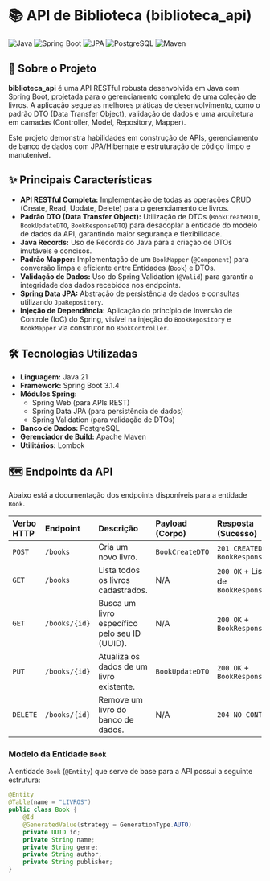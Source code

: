 # 📚 API de Biblioteca (biblioteca_api)

![Java](https://img.shields.io/badge/Java-21-blue?style=for-the-badge&logo=java&logoColor=white)
![Spring Boot](https://img.shields.io/badge/Spring_Boot-3.1.4-darkgreen?style=for-the-badge&logo=spring&logoColor=white)
![JPA](https://img.shields.io/badge/Spring_Data_JPA-Gray?style=for-the-badge&logo=spring&logoColor=white)
![PostgreSQL](https://img.shields.io/badge/PostgreSQL-316192?style=for-the-badge&logo=postgresql&logoColor=white)
![Maven](https://img.shields.io/badge/Maven-red?style=for-the-badge&logo=apache-maven&logoColor=white)

## 🎯 Sobre o Projeto

**biblioteca_api** é uma API RESTful robusta desenvolvida em Java com Spring Boot, projetada para o gerenciamento completo de uma coleção de livros. A aplicação segue as melhores práticas de desenvolvimento, como o padrão DTO (Data Transfer Object), validação de dados e uma arquitetura em camadas (Controller, Model, Repository, Mapper).

Este projeto demonstra habilidades em construção de APIs, gerenciamento de banco de dados com JPA/Hibernate e estruturação de código limpo e manutenível.

## ✨ Principais Características

- **API RESTful Completa:** Implementação de todas as operações CRUD (Create, Read, Update, Delete) para o gerenciamento de livros.
- **Padrão DTO (Data Transfer Object):** Utilização de DTOs (`BookCreateDTO`, `BookUpdateDTO`, `BookResponseDTO`) para desacoplar a entidade do modelo de dados da API, garantindo maior segurança e flexibilidade.
- **Java Records:** Uso de Records do Java para a criação de DTOs imutáveis e concisos.
- **Padrão Mapper:** Implementação de um `BookMapper` (`@Component`) para conversão limpa e eficiente entre Entidades (`Book`) e DTOs.
- **Validação de Dados:** Uso do Spring Validation (`@Valid`) para garantir a integridade dos dados recebidos nos endpoints.
- **Spring Data JPA:** Abstração de persistência de dados e consultas utilizando `JpaRepository`.
- **Injeção de Dependência:** Aplicação do princípio de Inversão de Controle (IoC) do Spring, visível na injeção do `BookRepository` e `BookMapper` via construtor no `BookController`.

## 🛠️ Tecnologias Utilizadas

- **Linguagem:** Java 21
- **Framework:** Spring Boot 3.1.4
- **Módulos Spring:**
  - Spring Web (para APIs REST)
  - Spring Data JPA (para persistência de dados)
  - Spring Validation (para validação de DTOs)
- **Banco de Dados:** PostgreSQL
- **Gerenciador de Build:** Apache Maven
- **Utilitários:** Lombok

## 🗺️ Endpoints da API

Abaixo está a documentação dos endpoints disponíveis para a entidade `Book`.

| Verbo HTTP | Endpoint      | Descrição                                     | Payload (Corpo) | Resposta (Sucesso)                    |
| :--------- | :------------ | :-------------------------------------------- | :-------------- | :------------------------------------ |
| `POST`     | `/books`      | Cria um novo livro.                           | `BookCreateDTO` | `201 CREATED` + `BookResponseDTO`     |
| `GET`      | `/books`      | Lista todos os livros cadastrados.            | N/A             | `200 OK` + Lista de `BookResponseDTO` |
| `GET`      | `/books/{id}` | Busca um livro específico pelo seu ID (UUID). | N/A             | `200 OK` + `BookResponseDTO`          |
| `PUT`      | `/books/{id}` | Atualiza os dados de um livro existente.      | `BookUpdateDTO` | `200 OK` + `BookResponseDTO`          |
| `DELETE`   | `/books/{id}` | Remove um livro do banco de dados.            | N/A             | `204 NO CONTENT`                      |

### Modelo da Entidade `Book`

A entidade `Book` (`@Entity`) que serve de base para a API possui a seguinte estrutura:

```java
@Entity
@Table(name = "LIVROS")
public class Book {
    @Id
    @GeneratedValue(strategy = GenerationType.AUTO)
    private UUID id;
    private String name;
    private String genre;
    private String author;
    private String publisher;
}
```
